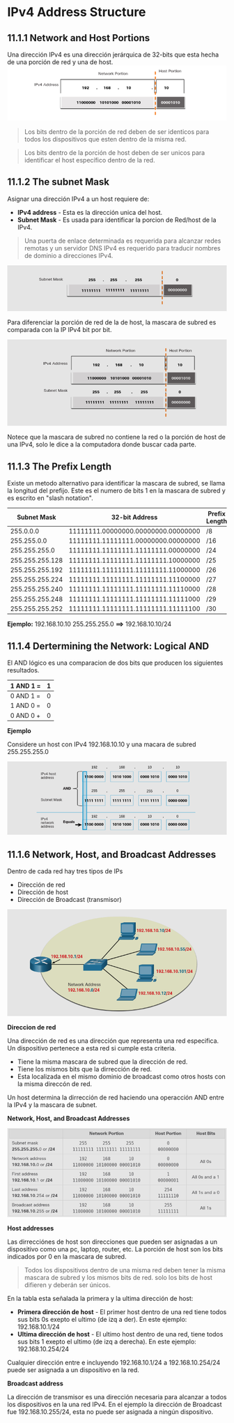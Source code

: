 # IPv4 Address Structure
## 11.1.1 Network and Host Portions
Una dirección IPv4 es una dirección jerárquica de 32-bits que esta hecha de una porción de red y una de host.
![IPv4 address](Imagenes/11.1/11.1-1.png)

>Los bits dentro de la porción de red deben de ser identicos para todos los dispositivos que esten dentro de la misma red.

> Los bits dentro de la porción de host deben de ser unicos para identificar el host específico dentro de la red.

## 11.1.2 The subnet Mask
Asignar una dirección IPv4 a un host requiere de:
* **IPv4 address** - Esta es la dirección unica del host.
* **Subnet Mask** - Es usada para identificar la porcion de Red/host de la IPv4.

> Una puerta de enlace determinada es requerida para alcanzar redes remotas y un servidor DNS IPv4 es requerido para traducir nombres de dominio a direcciones IPv4.

![Subnet Mask](Imagenes/11.1/11.1-2.png)

Para diferenciar la porción de red de la de host, la mascara de subred es comparada con la IP IPv4 bit por bit.

![Ejemplo](Imagenes/11.1/11.1-3.png)

Notece que la mascara de subred no contiene la red o la porción de host de una IPv4, solo le dice a la computadora donde buscar cada parte.

## 11.1.3 The Prefix Length
Existe un metodo alternativo para identificar la mascara de subred, se llama la longitud del prefijo.
Este es el numero de bits 1 en la mascara de subred y es escrito en "slash notation". 

Subnet Mask|32-bit Address|Prefix Length
-|-|-
255.0.0.0|11111111.00000000.00000000.00000000|/8
255.255.0.0|11111111.11111111.00000000.00000000|/16
255.255.255.0|11111111.11111111.11111111.00000000|/24
255.255.255.128|11111111.11111111.11111111.10000000|/25
255.255.255.192|11111111.11111111.11111111.11000000|/26
255.255.255.224|11111111.11111111.11111111.11100000|/27
255.255.255.240|11111111.11111111.11111111.11110000|/28
255.255.255.248|11111111.11111111.11111111.11111000|/29
255.255.255.252|11111111.11111111.11111111.11111100|/30

**Ejemplo:** 192.168.10.10 255.255.255.0 **==>** 192.168.10.10/24

## 11.1.4 Dertermining the Network: Logical AND
El AND lógico es una comparacion de dos bits que producen los siguientes resultados.

1 AND 1 = | 1
-|-
0 AND 1 = | 0
1 AND 0 = | 0
0 AND 0 + | 0

**Ejemplo** 

Considere un host con IPv4 192.168.10.10 y una macara de subred 255.255.255.0

![AND](Imagenes/11.1/11.1-4.png)

## 11.1.6 Network, Host, and Broadcast Addresses
Dentro de cada red hay tres tipos de IPs
* Dirección de red
* Dirección de host
* Dirección de Broadcast (transmisor)

![Esquema](Imagenes/11.1/11.1-5.png)

**Direccion de red**

Una dirección de red es una dirección que representa una red especifica.
Un dispositivo pertenece a esta red si cumple esta criteria.
* Tiene la misma mascara de subred que la dirección de red.
* Tiene los mismos bits que la dirrección de red.
* Esta localizada en el mismo dominio de broadcast como otros hosts con la misma direccón de red.

Un host determina la dirrección de red haciendo una operacción AND entre la IPv4 y la mascara de subnet.


**Network, Host, and Broadcast Addresses**

![tabla](Imagenes/11.1/11.1-6.png)


**Host addresses**

Las dirrecciónes de host son direcciones que pueden ser asignadas a un dispositivo como una pc, laptop, router, etc.
La porción de host son los bits indicados por 0 en la mascara de subred.
> Todos los dispositivos dentro de una misma red deben tener la misma mascara de subred y los mismos bits de red.
> solo los bits de host difieren y deberán ser únicos.

En la tabla esta señalada la primera y la ultima dirección de host:
* **Primera dirección de host** - El primer host dentro de una red tiene todos sus bits 0s exepto el ultimo (de izq a der). 
En este ejemplo: 192.168.10.1/24
* **Ultima dirección de host** - El ultimo host dentro de una red, tiene todos sus bits 1 exepto el ultimo (de izq a derecha).
En este ejemplo: 192.168.10.254/24

Cualquier dirección entre e incluyendo 192.168.10.1/24 a 192.168.10.254/24 puede ser asignada a un dispositivo en la red.


**Broadcast address**

La dirección de transmisor es una dirección necesaria para alcanzar a todos los dispositivos en la una red IPv4.
En el ejemplo la dirección de Broadcast fue 192.168.10.255/24, esta no puede ser asignada a ningún dispositivo.


